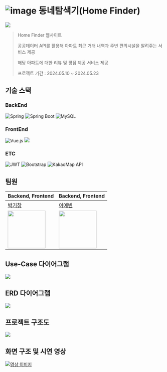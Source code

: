 # ![image](https://github.com/gichangee/Home-Finder/assets/93646339/8910e7d9-e409-44c5-9879-85e344f07d65) 동네탐색기(Home Finder)

![](https://imgur.com/9luF55f.png)

> Home Finder  웹사이트<br>
>
> 공공데이터 API를 활용해 아파트 최근 거래 내역과 주변 편의시설을 알려주는 서비스 제공<br>
>
> 해당 아파트에 대한 리뷰 및 평점 제공 서비스 제공<br>
>
> 프로젝트 기간 : 2024.05.10 ~ 2024.05.23


## 기술 스택
### BackEnd
  ![Spring](https://img.shields.io/badge/spring-%236DB33F.svg?style=for-the-badge&logo=spring&logoColor=white)
  ![Spring Boot](https://img.shields.io/badge/springboot-6DB33F?style=for-the-badge&logo=springboot&logoColor=white)
  ![MySQL](https://img.shields.io/badge/mysql-4479A1.svg?style=for-the-badge&logo=mysql&logoColor=white)

### FrontEnd
![Vue.js](https://img.shields.io/badge/vuejs-%2335495e.svg?style=for-the-badge&logo=vuedotjs&logoColor=%234FC08D)
<img src="https://img.shields.io/badge/vite-228be6?style=flat&logo=vite&logoColor=white"/>


### ETC
![JWT](https://img.shields.io/badge/JWT-black?style=for-the-badge&logo=JSON%20web%20tokens)
![Bootstrap](https://img.shields.io/badge/bootstrap-%238511FA.svg?style=for-the-badge&logo=bootstrap&logoColor=white)
![KakaoMap API](https://img.shields.io/badge/KakaoMap%20API-FFCD00?style=flat-square&logo=kakao&logoColor=black)

## 팀원


| Backend, Frontend | Backend, Frontend |
|----------------------------------------|---------------------------------|
|  [박기창](https://github.com/gichangee)| [이예빈](https://github.com/dpqls0356)       |
| <img src="https://avatars.githubusercontent.com/u/93646339?v=4" width="120"> | <img src="https://avatars.githubusercontent.com/u/83651122?v=4" width="120"> |

## Use-Case 다이어그램
![](https://imgur.com/Z0sq5mh.png)


## ERD 다이어그램
![](https://imgur.com/3xGl4bD.png)

## 프로젝트 구조도 
![](https://imgur.com/auIJi4F.png)

## 화면 구조 및 시연 영상

[![영상 이미지](https://imgur.com/9luF55f.png)]()
